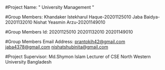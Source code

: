 #Project Name: " University Management "

 #Group Members:
      Khandaker Istekharul Haque-20201125010
     Jaba Baidya-20201132010
      Nishat Yeasmin Arzu-20201149010

#Group Members Id:
      20201125010
      20201132010
      20201149010

#Group Members Email Address:
     prantokih42@gmail.com
     jaba4378@gmail.com
     nishatshubinita@gmail.com 

#Project Supervisor:
       Md.Shymon Islam
       Lecturer of CSE
       North Western University
       Bangladesh 
